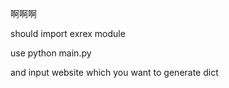 啊啊啊

should import exrex  module

use python main.py

and input website which you want to generate dict

